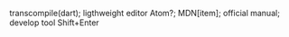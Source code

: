 transcompile(dart); ligthweight editor Atom?; MDN[item]; official manual;
develop tool Shift+Enter
<script type="meaning changed"></>
separate file cache
"src" set, content ignore.
semicaolons can ignore(automatic semicolon insertion)
engine don't assume ";" before squre brackets "【】"
top of script, "use strict" (beginning of function); no going back; omit when use class and module
don't multiple declare variables
var name should $ _ *first can't be digit*
strict forbit use var before declare
*how to name a variable????*
don't reuse variable
NaN is sticky
BigInt argitrary length; suffix by "n"
typeof null == "object" legacy error
typeof x is more common
IE show 'undefined' when omit defaut value of prompt
convert to string: String(something); null -> 0 and undefiend -> NaN
"0" can be converted to true
> undefined -> NaN, not 0 !
js support **(exp)
"+" merges strings, any is a string, others converted to string
2 + 2 + 1 is "41" not 221
other arithmetic operators convert operands to numbers
"+" also can be unary, convert something to number
+apples + +oranges WTF??? It can explicit convert String to number!
"=" returns value
js has crzay ++/--
bitwise operator 32-bit integer
let a = (1+2, 3+4) --- a == 7
"," can put several operation in one line
number convertion: null -> 0
compare different types, all converted to NUMBER; '2' > 1 == true, ("01" == 1) == true;
0 == '0' is true, however, 0 is false, '0' is true.
null and undefined are a "sweet couple", they equal!(==) (undefined ONLY equals null)
null == 0 is false!(because the "sweet couple", undefined != 0)
? : can be use as (cond ...)!
? : can replace if-else but not recommended.
&& is higher than ||
double "!" can convert to boolean type
continue can be replaced by wraping code into a if level
switch is strict equality test
if we want to return another line , we should wrap it by parenthesis
we can use function before it declare(not expression format)

property shorthand: {name, age, ....}
"49" is a integer property, but "+49" not
V8 garbege collector is inclined to be study in the tutor
also OOP(design patterns, E G R H) or Object oriented analysis and design with applications by G Booch
method shorthand: { sayHi() {alert("")}}
new.target to identify whether in the new mode, we can use it to omit user to input 'new' but not recommend
omit parenthesis if new without parameter, not good.
?. can't be used to write, but can be used to access prop, func,
object prop name can't be num, bool, only string or *symbol*
symbols are skipped by for...in
global symbols
< > use "number" hint
built-in objects (no Date) default same as number
toString and valueOf must return string, otherwise it will be ignored.
js can create primitive wrapper, but not recommended.JS can't auto destroy the box!
use _ to seperate number
both (1234).toString() and 1234..toString(36) is OKf
num.toFiexed(5) return str, should be converted back.
NaN === NaN -> false. must use isNaN(NaN)
Object.is works with NaN, 0 and -0, otherwise equal ===
String:
    length is property not func
    if character not found, [] returns *undefined* but charAt() returns ''
    str.substring() not support negative, but start can greater than end
    str.substr(start, [length!!!])
~n == -(n+1), modern js provide str.include()
array:
    fruit.unshift("apple", "pear")
    simplest way to clear array is: arr.length=0
    splice
    arr.slice() [without arguments] means clone.
    [Symbol.isConcatSpreadable]: true -> treat as array
    arr.forEach(item, index, array)
    arr.includes(), indexOf() use === to compare
    NaN Attention:
        let arr = [NaN];
        alert( arr.indexOf(NaN) ); //-1
        alert( arr.includes(NaN)); //true
    arr.findIndex(...), find(lambda(item, index, array)) <- can be omitted
    find for one, filter for more
    map
    arr.sort() in place!!!
    arr.revese() can both inplace and have return value.
    "abcd".split('') == ["a", "b", "c", "d"]
    arr.reduce((accum, item, index, array)=>{}, [maybe initalization])
    arrow func can't be bound?!
    sort(), reverse(), splice modify array itself
    arr.fill() arr.flat()
Iterate:
    Symbol.iterator
    array.from(anythingIterableOrArraylike, [or also mapFn])
func:
    Dead ZONE?!
global:
    globalThis.
func:
    f.length() provide parameters, polymorphism
    property,,,, static?
Time:
    4 ms magic
func:
    func.call(CONTEXT)
    func.apply()
    func.bind() : can fixed the argument
    partial function application _.partial
    "don't want to leave the current context"?
